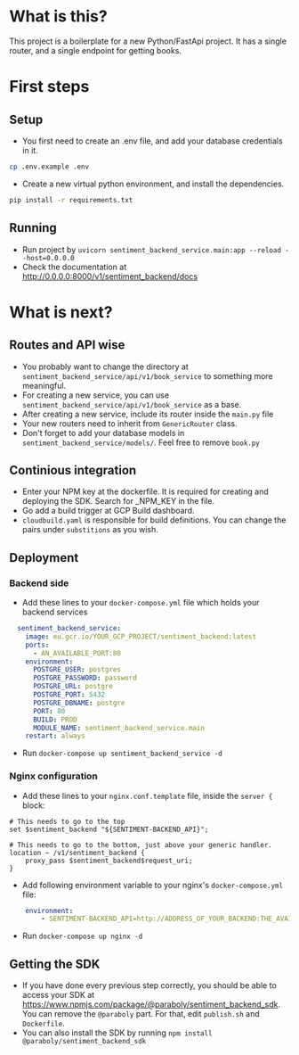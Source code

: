# What is this?
This project is a boilerplate for a new Python/FastApi project. It has a single router, and a single endpoint for getting books.
# First steps
## Setup
- You first need to create an .env file, and add your database credentials in it.
```bash
cp .env.example .env
```
- Create a new virtual python environment, and install the dependencies.
```bash
pip install -r requirements.txt
```
## Running
- Run project by `uvicorn sentiment_backend_service.main:app --reload --host=0.0.0.0`
- Check the documentation at http://0.0.0.0:8000/v1/sentiment_backend/docs

# What is next?
## Routes and API wise
- You probably want to change the directory at `sentiment_backend_service/api/v1/book_service` to something more meaningful.
- For creating a new service, you can use `sentiment_backend_service/api/v1/book_service` as a base.
- After creating a new service, include its router inside the `main.py` file
- Your new routers need to inherit from `GenericRouter` class.
- Don't forget to add your database models in `sentiment_backend_service/models/`. Feel free to remove `book.py`

## Continious integration
- Enter your NPM key at the dockerfile. It is required for creating and deploying the SDK. Search for _NPM_KEY in the file.
- Go add a build trigger at GCP Build dashboard.
- `cloudbuild.yaml` is responsible for build definitions. You can change the pairs under `substitions` as you wish.
  
## Deployment
### Backend side
- Add these lines to your `docker-compose.yml` file which holds your backend services
```yaml
  sentiment_backend_service:
    image: eu.gcr.io/YOUR_GCP_PROJECT/sentiment_backend:latest
    ports:
      - AN_AVAILABLE_PORT:80
    environment:
      POSTGRE_USER: postgres
      POSTGRE_PASSWORD: password
      POSTGRE_URL: postgre
      POSTGRE_PORT: 5432
      POSTGRE_DBNAME: postgre
      PORT: 80
      BUILD: PROD
      MODULE_NAME: sentiment_backend_service.main
    restart: always

```
- Run `docker-compose up sentiment_backend_service -d`

### Nginx configuration
- Add these lines to your `nginx.conf.template` file, inside the `server {` block:
```nginx
# This needs to go to the top
set $sentiment_backend "${SENTIMENT-BACKEND_API}";

# This needs to go to the bottom, just above your generic handler.
location ~ /v1/sentiment_backend {
    proxy_pass $sentiment_backend$request_uri;
}
```
- Add following environment variable to your nginx's `docker-compose.yml` file:
```yaml
    environment:
        - SENTIMENT-BACKEND_API=http://ADDRESS_OF_YOUR_BACKEND:THE_AVAILABLE_PORT_YOU_HAVE_SET_IN_DOCKER_COMPOSE
```
- Run `docker-compose up nginx -d`

## Getting the SDK
- If you have done every previous step correctly, you should be able to access your SDK at https://www.npmjs.com/package/@paraboly/sentiment_backend_sdk. You can remove the `@paraboly` part. For that, edit `publish.sh` and `Dockerfile`.
- You can also install the SDK by running `npm install @paraboly/sentiment_backend_sdk`